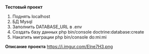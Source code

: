 **Тестовый проект**
1. Поднять localhost
2. БД Mysql
3. Заполнить DATABASE_URL в .env
4. Создать базу данных php bin/console doctrine:database:create
5. Накатить миграции php bin/console do:mi:mi

**Описание проекта**
https://i.imgur.com/Elne7H3.png